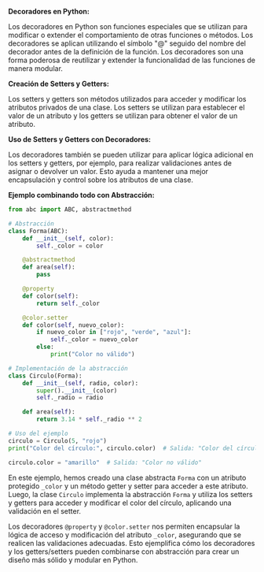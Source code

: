 **Decoradores en Python:**

Los decoradores en Python son funciones especiales que se utilizan para modificar o extender el comportamiento de otras funciones o métodos. Los decoradores se aplican utilizando el símbolo "@" seguido del nombre del decorador antes de la definición de la función. Los decoradores son una forma poderosa de reutilizar y extender la funcionalidad de las funciones de manera modular.

**Creación de Setters y Getters:**

Los setters y getters son métodos utilizados para acceder y modificar los atributos privados de una clase. Los setters se utilizan para establecer el valor de un atributo y los getters se utilizan para obtener el valor de un atributo.

**Uso de Setters y Getters con Decoradores:**

Los decoradores también se pueden utilizar para aplicar lógica adicional en los setters y getters, por ejemplo, para realizar validaciones antes de asignar o devolver un valor. Esto ayuda a mantener una mejor encapsulación y control sobre los atributos de una clase.

**Ejemplo combinando todo con Abstracción:**

```python
from abc import ABC, abstractmethod

# Abstracción
class Forma(ABC):
    def __init__(self, color):
        self._color = color

    @abstractmethod
    def area(self):
        pass

    @property
    def color(self):
        return self._color

    @color.setter
    def color(self, nuevo_color):
        if nuevo_color in ["rojo", "verde", "azul"]:
            self._color = nuevo_color
        else:
            print("Color no válido")

# Implementación de la abstracción
class Circulo(Forma):
    def __init__(self, radio, color):
        super().__init__(color)
        self._radio = radio

    def area(self):
        return 3.14 * self._radio ** 2

# Uso del ejemplo
circulo = Circulo(5, "rojo")
print("Color del círculo:", circulo.color)  # Salida: "Color del círculo: rojo"

circulo.color = "amarillo"  # Salida: "Color no válido"
```

En este ejemplo, hemos creado una clase abstracta `Forma` con un atributo protegido `_color` y un método getter y setter para acceder a este atributo. Luego, la clase `Circulo` implementa la abstracción `Forma` y utiliza los setters y getters para acceder y modificar el color del círculo, aplicando una validación en el setter.

Los decoradores `@property` y `@color.setter` nos permiten encapsular la lógica de acceso y modificación del atributo `_color`, asegurando que se realicen las validaciones adecuadas. Esto ejemplifica cómo los decoradores y los getters/setters pueden combinarse con abstracción para crear un diseño más sólido y modular en Python.